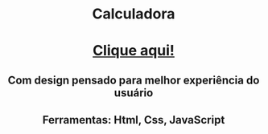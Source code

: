 <h1 align=center>Calculadora</h1>
<h1 align=center><a href="https://kadu1811.github.io/Calculator/">Clique aqui!</a></h1>

<h2 align=center>Com design pensado para melhor experiência do usuário</h2>
<h2 align=center>Ferramentas: Html, Css, JavaScript</h2>
